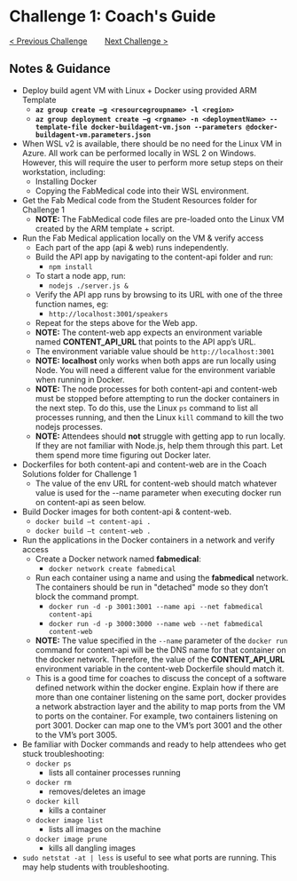 # Challenge 1: Coach's Guide

[< Previous Challenge](./00-prereqs.md)&nbsp;&nbsp;&nbsp;&nbsp;&nbsp;&nbsp;&nbsp;&nbsp;[Next Challenge >](./02-acr.md)

## Notes & Guidance

- Deploy build agent VM with Linux + Docker using provided ARM Template
	- **`az group create –g <resourcegroupname> -l <region>`**
	- **`az group deployment create –g <rgname> -n <deploymentName> --template-file docker-buildagent-vm.json --parameters @docker-buildagent-vm.parameters.json`**
- When WSL v2 is available, there should be no need for the Linux VM in Azure. All work can be performed locally in WSL 2 on Windows.  However, this will require the user to perform more setup steps on their workstation, including:
	- Installing Docker
	- Copying the FabMedical code into their WSL environment.
- Get the Fab Medical code from the Student Resources folder for Challenge 1
	- **NOTE:** The FabMedical code files are pre-loaded onto the Linux VM created by the ARM template + script.
- Run the Fab Medical application locally on the VM & verify access
	- Each part of the app (api & web) runs independently.
	- Build the API app by navigating to the content-api folder and run:
    	- `npm install`
	- To start a node app, run:
        - `nodejs ./server.js &`
	- Verify the API app runs by browsing to its URL with one of the three function names, eg: 
    	- `http://localhost:3001/speakers`
	- Repeat for the steps above for the Web app.
	- **NOTE:** The content-web app expects an environment variable named **CONTENT_API_URL** that points to the API app’s URL.
	- The environment variable value should be `http://localhost:3001`
	- **NOTE:** **localhost** only works when both apps are run locally using Node. You will need a different value for the environment variable when running in Docker.
	- **NOTE:** The node processes for both content-api and content-web must be stopped before attempting to run the docker containers in the next step. To do this, use the Linux `ps` command to list all processes running, and then the Linux `kill` command to kill the two nodejs processes.
	- **NOTE:** Attendees should **not** struggle with getting app to run locally.  If they are not familiar with Node.js, help them through this part.  Let them spend more time figuring out Docker later.
- Dockerfiles for both content-api and content-web are in the Coach Solutions folder for Challenge 1
	- The value of the env URL for content-web should match whatever value is used for the --name parameter when executing docker run on content-api as seen below.
- Build Docker images for both content-api & content-web. 
	- `docker build –t content-api .`
	- `docker build –t content-web .`
- Run the applications in the Docker containers in a network and verify access
	- Create a Docker network named **fabmedical**: 
		- `docker network create fabmedical`
	- Run each container using a name and using the **fabmedical** network. The containers should be run in "detached" mode so they don’t block the command prompt.
		- `docker run -d -p 3001:3001 --name api --net fabmedical content-api`
		- `docker run -d -p 3000:3000 --name web --net fabmedical content-web`
	- **NOTE:** The value specified in the `--name` parameter of the `docker run` command for content-api will be the DNS name for that container on the docker network.  Therefore, the value of the **CONTENT_API_URL** environment variable in the content-web Dockerfile should match it.
	- This is a good time for coaches to discuss the concept of a software defined network within the docker engine.  Explain how if there are more than one container listening on the same port, docker provides a network abstraction layer and the ability to map ports from the VM to ports on the container. For example, two containers listening on port 3001. Docker can map one to the VM’s port 3001 and the other to the VM’s port 3005.
- Be familiar with Docker commands and ready to help attendees who get stuck troubleshooting:
	- `docker ps `
		- lists all container processes running
	- `docker rm `
    	- removes/deletes an image
	- `docker kill `
    	- kills a container
	- `docker image list `
    	- lists all images on the machine
	- `docker image prune `
    	- kills all dangling images
- `sudo netstat -at | less` is useful to see what ports are running. This may help students with troubleshooting.



